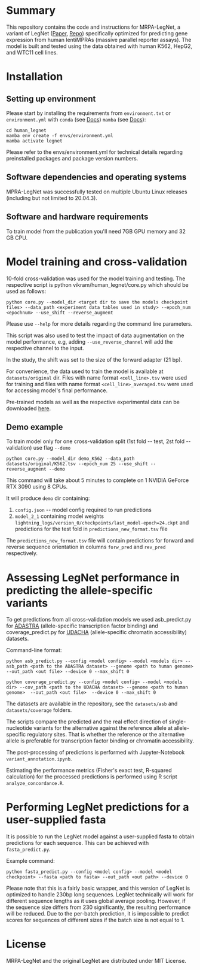 # Summary

This repository contains the code and instructions for MRPA-LegNet, a variant of LegNet ([Paper](https://doi.org/10.1093/bioinformatics/btad457),
[Repo](https://github.com/autosome-ru/LegNet/)) specifically optimized for predicting gene expression from human lentiMPRAs (massive parallel reporter assays).
The model is built and tested using the data obtained with human K562, HepG2, and WTC11 cell lines.

# Installation

## Setting up environment

Please start by installing the requirements from `environment.txt` or `environment.yml` with `conda` (see [Docs](https://conda.io/projects/conda/en/latest/user-guide/install/index.html)) `mamba` (see [Docs](https://mamba.readthedocs.io/en/latest/mamba-installation.html)):
```
cd human_legnet
mamba env create -f envs/environment.yml 
mamba activate legnet
```

Please refer to the envs/environment.yml for technical details regarding preinstalled packages and package version numbers.

## Software dependencies and operating systems

MPRA-LegNet was successfully tested on multiple Ubuntu Linux releases (including but not limited to 20.04.3).

## Software and hardware requirements

To train model from the publication you'll need 7GB GPU memory and 32 GB CPU.

# Model training and cross-validation

10-fold cross-validation was used for the model training and testing. The respective script is python vikram/human_legnet/core.py which should be used as follows:

```
python core.py --model_dir <target dir to save the models checkpoint files> --data_path <experiment data tables used in study> --epoch_num <epochnum> --use_shift --reverse_augment
```

Please use `--help` for more details regarding the command line parameters.

This script was also used to test the impact of data augmentation on the model performance, e.g, 
adding `--use_reverse_channel` will add the respective channel to the input. 

In the study, the shift was set to the size of the forward adapter (21 bp).

For convenience, the data used to train the model is available at `datasets/original` dir. 
Files with name format `<cell_line>.tsv` were used for training and files with name format `<cell_line>_averaged.tsv` were used for accessing model's final performance. 

Pre-trained models as well as the respective experimental data can be downloaded [here](https://zenodo.org/records/8219231).

## Demo example

To train model only for one cross-validation split  (1st fold -- test, 2st fold -- validation) use flag `--demo`

```
python core.py --model_dir demo_K562 --data_path datasets/original/K562.tsv --epoch_num 25 --use_shift --reverse_augment --demo
```

This command will take about 5 minutes to complete on 1 NVIDIA GeForce RTX 3090 using 8 CPUs. 

It will produce `demo` dir containing:

1. `config.json` -- model config required to run predictions
2. `model_2_1` containing model weights `lightning_logs/version_0/checkpoints/last_model-epoch=24.ckpt` and predictions for the test fold in `predictions_new_format.tsv` file

The `predictions_new_format.tsv` file will contain predictions for forward and reverse sequence orientation in columns `forw_pred` and `rev_pred` respectively.

# Assessing LegNet performance in predicting the allele-specific variants

To get predictions from all cross-validation models we used asb_predict.py for [ADASTRA](https://adastra.autosome.org) (allele-specific transcription factor binding) and coverage_predict.py for [UDACHA](https://udacha.autosome.org) (allele-specific chromatin accessibility) datasets.

Command-line format:
```
python asb_predict.py --config <model config> --model <models dir> --asb_path <path to the ADASTRA dataset> --genome <path to human genome> --out_path <out file> --device 0 --max_shift 0
```
```
python coverage_predict.py --config <model config> --model <models dir> --cov_path <path to the UDACHA dataset> --genome <path to human genome>  --out_path <out file>  --device 0 --max_shift 0
```
The datasets are available in the repository, see the `datasets/asb` and `datasets/coverage` folders.

The scripts compare the predicted and the real effect direction of single-nucleotide variants for the alternative against the reference allele at allele-specific regulatory sites. That is whether the reference or the alternative allele is preferable for transcription factor binding or chromatin accessibility. 

The post-processing of predictions is performed with Jupyter-Notebook `variant_annotation.ipynb`.

Estimating the performance metrics (Fisher's exact test, R-squared calculation) for the processed predictions is performed using R script `analyze_concordance.R`.

# Performing LegNet predictions for a user-supplied fasta

It is possible to run the LegNet model against a user-supplied fasta to obtain predictions for each sequence. This can be achieved with `fasta_predict.py`.

Example command:
```
python fasta_predict.py --config <model config> --model <model checkpoint> --fasta <path to fasta> --out_path <out path> --device 0 
```

Please note that this is a fairly basic wrapper, and this version of LegNet is optimized to handle 230bp long sequences.
LegNet technically will work for different sequence lengths as it uses global average pooling. 
However, if the sequence size differs from 230 significantly, the resulting performance will be reduced. 
Due to the per-batch prediction, it is impossible to predict scores for sequences of different sizes if the batch size is not equal to 1.

# License

MRPA-LegNet and the original LegNet are distributed under MIT License.
